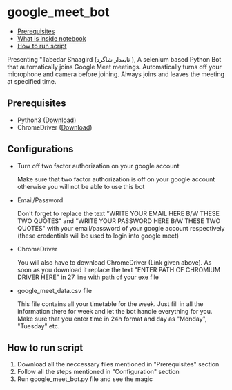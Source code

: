 # google_meet_bot
* [Prerequisites](#Prerequisites)
* [What is inside notebook](#What-is-inside-notebook?)
* [How to run script](#How-to-run-script?)

Presenting "Tabedar Shaagird (تابعدار شاگرد ), A selenium based Python Bot that automatically joins Google Meet meetings. Automatically turns off your microphone and camera before joining. Always joins and leaves the meeting at specified time.
## Prerequisites
* Python3 ([Download](https://www.python.org/downloads/))
* ChromeDriver ([Download](https://chromedriver.chromium.org/))

## Configurations
* Turn off two factor authorization on your google account

  Make sure that two factor authorization is off on your google account otherwise you will not be able to use this bot
  
* Email/Password

  Don't forget to replace the text "WRITE YOUR EMAIL HERE B/W THESE TWO QUOTES" and  "WRITE YOUR PASSWORD HERE B/W THESE TWO QUOTES" with your email/password of your google 
  account respectively (these credentials will be used to login into google meet)
  
* ChromeDriver

  You will also have to download ChromeDriver (Link given above). As soon as you download it replace the text "ENTER PATH OF CHROMIUM DRIVER HERE" in 27 line with path of your
  exe file
 
 * google_meet_data.csv file
 
   This file contains all your timetable for the week. Just fill in all the information there for week and let the bot handle everything for you. Make sure that you enter time
   in 24h format and day as "Monday", "Tuesday" etc.

## How to run script

1. Download all the neccessary files mentioned in "Prerequisites" section
2. Follow all the steps mentioned in "Configuration" section
3. Run google_meet_bot.py file and see the magic 

